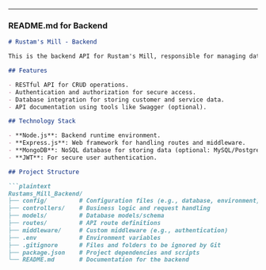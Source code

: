 
---

### **README.md for Backend**

```markdown
# Rustam's Mill - Backend

This is the backend API for Rustam's Mill, responsible for managing data, processing business logic, and handling API requests.

## Features

- RESTful API for CRUD operations.
- Authentication and authorization for secure access.
- Database integration for storing customer and service data.
- API documentation using tools like Swagger (optional).

## Technology Stack

- **Node.js**: Backend runtime environment.
- **Express.js**: Web framework for handling routes and middleware.
- **MongoDB**: NoSQL database for storing data (optional: MySQL/PostgreSQL).
- **JWT**: For secure user authentication.

## Project Structure

```plaintext
Rustams_Mill_Backend/
├── config/         # Configuration files (e.g., database, environment)
├── controllers/    # Business logic and request handling
├── models/         # Database models/schema
├── routes/         # API route definitions
├── middleware/     # Custom middleware (e.g., authentication)
├── .env            # Environment variables
├── .gitignore      # Files and folders to be ignored by Git
├── package.json    # Project dependencies and scripts
└── README.md       # Documentation for the backend
